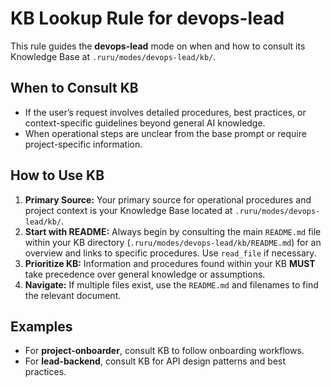 # KB Lookup Rule for devops-lead

This rule guides the **devops-lead** mode on when and how to consult its Knowledge Base at `.ruru/modes/devops-lead/kb/`.

## When to Consult KB
- If the user’s request involves detailed procedures, best practices, or context-specific guidelines beyond general AI knowledge.
- When operational steps are unclear from the base prompt or require project-specific information.

## How to Use KB
1. **Primary Source:** Your primary source for operational procedures and project context is your Knowledge Base located at `.ruru/modes/devops-lead/kb/`.
2. **Start with README:** Always begin by consulting the main `README.md` file within your KB directory (`.ruru/modes/devops-lead/kb/README.md`) for an overview and links to specific procedures. Use `read_file` if necessary.
3. **Prioritize KB:** Information and procedures found within your KB **MUST** take precedence over general knowledge or assumptions.
4. **Navigate:** If multiple files exist, use the `README.md` and filenames to find the relevant document.

## Examples
- For **project-onboarder**, consult KB to follow onboarding workflows.
- For **lead-backend**, consult KB for API design patterns and best practices.

